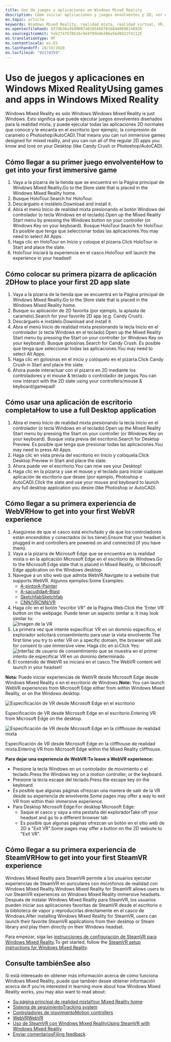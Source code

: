 ```yaml
---
title: Uso de juegos y aplicaciones en Windows Mixed Reality
description: Cómo iniciar aplicaciones y juegos envolventes y 2D, ver el escritorio y experimentar el contenido de WebVR y SteamVR.
ms.topic: article
keywords: Windows Mixed Reality, realidad mixta, realidad virtual, VR, MR, aplicaciones, juegos, escritorio, SteamVR, WebVR, vapor
ms.openlocfilehash: 0374b36af6d0007a020546678168440698146920
ms.sourcegitcommit: 5eb27475f8616c9d4f95b4b386a5bd0d22f41125
ms.translationtype: MT
ms.contentlocale: es-ES
ms.lasthandoff: 10/19/2020
ms.locfileid: "92174359"
---
```

# <a name="using-games-and-apps-in-windows-mixed-reality"></a><span data-ttu-id="69b19-104">Uso de juegos y aplicaciones en Windows Mixed Reality</span><span class="sxs-lookup"><span data-stu-id="69b19-104">Using games and apps in Windows Mixed Reality</span></span>

<span data-ttu-id="69b19-105">Windows Mixed Reality es solo Windows.</span><span class="sxs-lookup"><span data-stu-id="69b19-105">Windows Mixed Reality is just Windows.</span></span> <span data-ttu-id="69b19-106">Esto significa que puede ejecutar juegos envolventes diseñados para la realidad mixta, y puede ejecutar todas las aplicaciones 2D normales que conoce y le encanta en el escritorio (por ejemplo, la compresión de caramelo o Photoshop/AutoCAD).</span><span class="sxs-lookup"><span data-stu-id="69b19-106">That means you can run immersive games designed for mixed reality, and you can run all of the regular 2D apps you know and love on your Desktop (like Candy Crush or Photoshop/AutoCAD).</span></span>

## <a name="how-to-get-into-your-first-immersive-game"></a><span data-ttu-id="69b19-107">Cómo llegar a su primer juego envolvente</span><span class="sxs-lookup"><span data-stu-id="69b19-107">How to get into your first immersive game</span></span>
1. <span data-ttu-id="69b19-108">Vaya a la pizarra de la tienda que se encuentra en la Página principal de Windows Mixed Reality.</span><span class="sxs-lookup"><span data-stu-id="69b19-108">Go to the Store slate that is placed in the Windows Mixed Reality home.</span></span>
2. <span data-ttu-id="69b19-109">Busque HoloTour.</span><span class="sxs-lookup"><span data-stu-id="69b19-109">Search for HoloTour.</span></span>
3. <span data-ttu-id="69b19-110">Descárguelo e instálelo.</span><span class="sxs-lookup"><span data-stu-id="69b19-110">Download and install it.</span></span>
4. <span data-ttu-id="69b19-111">Abra el menú Inicio de realidad mixta presionando el botón Windows del controlador (o tecla Windows en el teclado).</span><span class="sxs-lookup"><span data-stu-id="69b19-111">Open up the Mixed Reality Start menu by pressing the Windows button on your controller (or Windows Key on your keyboard).</span></span> <span data-ttu-id="69b19-112">Busque HoloTour.</span><span class="sxs-lookup"><span data-stu-id="69b19-112">Search for HoloTour.</span></span> <span data-ttu-id="69b19-113">Es posible que tenga que seleccionar todas las aplicaciones.</span><span class="sxs-lookup"><span data-stu-id="69b19-113">You may need to select All Apps.</span></span>
5. <span data-ttu-id="69b19-114">Haga clic en HoloTour en Inicio y coloque el pizarra.</span><span class="sxs-lookup"><span data-stu-id="69b19-114">Click HoloTour in Start and place the slate.</span></span>
6. <span data-ttu-id="69b19-115">HoloTour iniciará la experiencia en el casco.</span><span class="sxs-lookup"><span data-stu-id="69b19-115">HoloTour will launch the experience in your headset!</span></span>

## <a name="how-to-place-your-first-2d-app-slate"></a><span data-ttu-id="69b19-116">Cómo colocar su primera pizarra de aplicación 2D</span><span class="sxs-lookup"><span data-stu-id="69b19-116">How to place your first 2D app slate</span></span>
1. <span data-ttu-id="69b19-117">Vaya a la pizarra de la tienda que se encuentra en la Página principal de Windows Mixed Reality.</span><span class="sxs-lookup"><span data-stu-id="69b19-117">Go to the Store slate that is placed in the Windows Mixed Reality home.</span></span>
2. <span data-ttu-id="69b19-118">Busque su aplicación de 2D favorita (por ejemplo, la aplasta de caramelo).</span><span class="sxs-lookup"><span data-stu-id="69b19-118">Search for your favorite 2D app (e.g. Candy Crush).</span></span>
3. <span data-ttu-id="69b19-119">Descárguelo e instálelo.</span><span class="sxs-lookup"><span data-stu-id="69b19-119">Download and install it.</span></span>
4. <span data-ttu-id="69b19-120">Abra el menú Inicio de realidad mixta presionando la tecla Inicio en el controlador (o tecla Windows en el teclado).</span><span class="sxs-lookup"><span data-stu-id="69b19-120">Open up the Mixed Reality Start menu by pressing the Start on your controller (or Windows Key on your keyboard).</span></span> <span data-ttu-id="69b19-121">Busque golosinas.</span><span class="sxs-lookup"><span data-stu-id="69b19-121">Search for Candy Crush.</span></span> <span data-ttu-id="69b19-122">Es posible que tenga que seleccionar todas las aplicaciones.</span><span class="sxs-lookup"><span data-stu-id="69b19-122">You may need to select All Apps.</span></span>
5. <span data-ttu-id="69b19-123">Haga clic en golosinas en el inicio y colóquelo en el pizarra.</span><span class="sxs-lookup"><span data-stu-id="69b19-123">Click Candy Crush in Start and place the slate.</span></span>
6. <span data-ttu-id="69b19-124">Ahora puede interactuar con el pizarra en 2D mediante los controladores y el mouse & teclado o controlador de juegos.</span><span class="sxs-lookup"><span data-stu-id="69b19-124">You can now interact with the 2D slate using your controllers/mouse & keyboard/gamepad!</span></span>

## <a name="how-to-use-a-full-desktop-application"></a><span data-ttu-id="69b19-125">Cómo usar una aplicación de escritorio completa</span><span class="sxs-lookup"><span data-stu-id="69b19-125">How to use a full Desktop application</span></span>
1. <span data-ttu-id="69b19-126">Abra el menú Inicio de realidad mixta presionando la tecla Inicio en el controlador (o tecla Windows en el teclado).</span><span class="sxs-lookup"><span data-stu-id="69b19-126">Open up the Mixed Reality Start menu by pressing the Start on your controller (or Windows Key on your keyboard).</span></span> <span data-ttu-id="69b19-127">Busque vista previa del escritorio.</span><span class="sxs-lookup"><span data-stu-id="69b19-127">Search for Desktop Preview.</span></span> <span data-ttu-id="69b19-128">Es posible que tenga que presionar todas las aplicaciones.</span><span class="sxs-lookup"><span data-stu-id="69b19-128">You may need to press All Apps.</span></span>
2. <span data-ttu-id="69b19-129">Haga clic en vista previa del escritorio en Inicio y colóquela.</span><span class="sxs-lookup"><span data-stu-id="69b19-129">Click Desktop Preview in Start and place the slate.</span></span>
3. <span data-ttu-id="69b19-130">Ahora puede ver el escritorio.</span><span class="sxs-lookup"><span data-stu-id="69b19-130">You can now see your Desktop!</span></span>
4. <span data-ttu-id="69b19-131">Haga clic en la pizarra y use el mouse y el teclado para iniciar cualquier aplicación de escritorio que desee (por ejemplo, Photoshop o AutoCAD).</span><span class="sxs-lookup"><span data-stu-id="69b19-131">Click the slate and use your mouse and keyboard to launch any full desktop application you desire (like Photoshop or AutoCAD).</span></span>

## <a name="how-to-get-into-your-first-webvr-experience"></a><span data-ttu-id="69b19-132">Cómo llegar a su primera experiencia de WebVR</span><span class="sxs-lookup"><span data-stu-id="69b19-132">How to get into your first WebVR experience</span></span>
1. <span data-ttu-id="69b19-133">Asegúrese de que el casco está enchufado y de que los controladores están encendidos y conectados (si los tiene).</span><span class="sxs-lookup"><span data-stu-id="69b19-133">Ensure that your headset is plugged in and controllers are powered on and connected (if you have them).</span></span>
2. <span data-ttu-id="69b19-134">Vaya a la pizarra de Microsoft Edge que se encuentra en la realidad mixta o en la aplicación Microsoft Edge en el escritorio de Windows.</span><span class="sxs-lookup"><span data-stu-id="69b19-134">Go to the Microsoft Edge slate that is placed in Mixed Reality, or Microsoft Edge application on the Windows desktop.</span></span>
3. <span data-ttu-id="69b19-135">Navegue a un sitio web que admita WebVR.</span><span class="sxs-lookup"><span data-stu-id="69b19-135">Navigate to a website that supports WebVR.</span></span> <span data-ttu-id="69b19-136">Algunos ejemplos:</span><span class="sxs-lookup"><span data-stu-id="69b19-136">Some Examples:</span></span>
   * [<span data-ttu-id="69b19-137">A-pintor</span><span class="sxs-lookup"><span data-stu-id="69b19-137">A-Painter</span></span>](https://aframe.io/a-painter/)
   * [<span data-ttu-id="69b19-138">A-sacudida</span><span class="sxs-lookup"><span data-stu-id="69b19-138">A-Blast</span></span>](https://aframe.io/a-blast/)
   * [<span data-ttu-id="69b19-139">Sketchfab</span><span class="sxs-lookup"><span data-stu-id="69b19-139">Sketchfab</span></span>](https://sketchfab.com/)
   * [<span data-ttu-id="69b19-140">CNN/VR</span><span class="sxs-lookup"><span data-stu-id="69b19-140">CNN/VR</span></span>](https://cnn.com/vr)
4. <span data-ttu-id="69b19-141">Haga clic en el botón "escribir VR" de la Página Web.</span><span class="sxs-lookup"><span data-stu-id="69b19-141">Click the 'Enter VR' button on the webpage.</span></span> <span data-ttu-id="69b19-142">Puede tener un aspecto similar a: </span><span class="sxs-lookup"><span data-stu-id="69b19-142">It may look similar to:</span></span>\
   ![Imagen de la VR](images/75px-enter-vr.png)
5. <span data-ttu-id="69b19-144">La primera vez que intente especificar VR en un dominio específico, el explorador solicitará consentimiento para usar la vista envolvente.</span><span class="sxs-lookup"><span data-stu-id="69b19-144">The first time you try to enter VR on a specific domain, the browser will ask for consent to use immersive view.</span></span> <span data-ttu-id="69b19-145">Haga clic en sí:</span><span class="sxs-lookup"><span data-stu-id="69b19-145">Click Yes:</span></span> ![Interfaz de usuario de consentimiento que se muestra en el primer intento de especificar VR en un dominio determinado](images/1053px-Webvr-consent-ui.png)
6. <span data-ttu-id="69b19-147">El contenido de WebVR se iniciará en el casco.</span><span class="sxs-lookup"><span data-stu-id="69b19-147">The WebVR content will launch in your headset!</span></span>

<span data-ttu-id="69b19-148">**Nota:** Puede iniciar experiencias de WebVR desde Microsoft Edge desde Windows Mixed Reality o en el escritorio de Windows.</span><span class="sxs-lookup"><span data-stu-id="69b19-148">**Note:** You can launch WebVR experiences from Microsoft Edge either from within Windows Mixed Reality, or on the Windows desktop.</span></span>

![Especificación de VR desde Microsoft Edge en el escritorio](images/450px-webvr-desktop.png)

<span data-ttu-id="69b19-150">Especificación de VR desde Microsoft Edge en el escritorio.</span><span class="sxs-lookup"><span data-stu-id="69b19-150">Entering VR from Microsoft Edge on the desktop.</span></span>

![Especificación de VR desde Microsoft Edge en la cliffhouse de realidad mixta](images/450px-enter-vr-cliffhouse.jpg)

<span data-ttu-id="69b19-152">Especificación de VR desde Microsoft Edge en la cliffhouse de realidad mixta.</span><span class="sxs-lookup"><span data-stu-id="69b19-152">Entering VR from Microsoft Edge within the Mixed Reality cliffhouse.</span></span>

<span data-ttu-id="69b19-153">**Para dejar una experiencia de WebVR:**</span><span class="sxs-lookup"><span data-stu-id="69b19-153">**To leave a WebVR experience:**</span></span>
* <span data-ttu-id="69b19-154">Presione la tecla Windows en un controlador de movimiento o el teclado.</span><span class="sxs-lookup"><span data-stu-id="69b19-154">Press the Windows key on a motion controller, or the keyboard.</span></span>
* <span data-ttu-id="69b19-155">Presione la tecla escape del teclado.</span><span class="sxs-lookup"><span data-stu-id="69b19-155">Press the escape key on the keyboard.</span></span>
* <span data-ttu-id="69b19-156">Es posible que algunas páginas ofrezcan una manera de salir de la VR desde su experiencia de envolvente.</span><span class="sxs-lookup"><span data-stu-id="69b19-156">Some pages may offer a way to exit VR from within their immersive experience.</span></span>
* <span data-ttu-id="69b19-157">Para Desktop Microsoft Edge:</span><span class="sxs-lookup"><span data-stu-id="69b19-157">For desktop Microsoft Edge:</span></span>
  * <span data-ttu-id="69b19-158">Saque el casco y vaya a otra pestaña del explorador</span><span class="sxs-lookup"><span data-stu-id="69b19-158">Take off your headset and go to a different browser tab</span></span>
  * <span data-ttu-id="69b19-159">Es posible que algunas páginas ofrezcan un botón en el sitio web de 2D a "Exit VR".</span><span class="sxs-lookup"><span data-stu-id="69b19-159">Some pages may offer a button on the 2D website to "Exit VR".</span></span>

## <a name="how-to-get-into-your-first-steamvr-experience"></a><span data-ttu-id="69b19-160">Cómo llegar a su primera experiencia de SteamVR</span><span class="sxs-lookup"><span data-stu-id="69b19-160">How to get into your first SteamVR experience</span></span>

<span data-ttu-id="69b19-161">Windows Mixed Reality para SteamVR permite a los usuarios ejecutar experiencias de SteamVR en auriculares con micrófonos de realidad con Windows Mixed Reality.</span><span class="sxs-lookup"><span data-stu-id="69b19-161">Windows Mixed Reality for SteamVR allows users to run SteamVR experiences on Windows Mixed Reality immersive headsets.</span></span> <span data-ttu-id="69b19-162">Después de instalar Windows Mixed Reality para SteamVR, los usuarios pueden iniciar sus aplicaciones favoritas de SteamVR desde el escritorio o la biblioteca de vapor y reproducirlas directamente en el casco de Windows.</span><span class="sxs-lookup"><span data-stu-id="69b19-162">After installing  Windows Mixed Reality for SteamVR, users can launch their favorite SteamVR applications from their desktop or Steam library and play them directly on their Windows headset.</span></span>

<span data-ttu-id="69b19-163">Para empezar, siga las [instrucciones de configuración de SteamVR para Windows Mixed Reality](https://docs.microsoft.com/windows/mixed-reality/enthusiast-guide/using-steamvr-with-windows-mixed-reality).</span><span class="sxs-lookup"><span data-stu-id="69b19-163">To get started, follow the [SteamVR setup instructions for Windows Mixed Reality](https://docs.microsoft.com/windows/mixed-reality/enthusiast-guide/using-steamvr-with-windows-mixed-reality).</span></span>

## <a name="see-also"></a><span data-ttu-id="69b19-164">Consulte también</span><span class="sxs-lookup"><span data-stu-id="69b19-164">See also</span></span>

<span data-ttu-id="69b19-165">Si está interesado en obtener más información acerca de cómo funciona Windows Mixed Reality, puede que también desee obtener información acerca de:</span><span class="sxs-lookup"><span data-stu-id="69b19-165">If you're interested in learning more about how Windows Mixed Reality works, you may also want to read about:</span></span>
* [<span data-ttu-id="69b19-166">Su página principal de realidad mixta</span><span class="sxs-lookup"><span data-stu-id="69b19-166">Your Mixed Reality home</span></span>](your-mixed-reality-home.md)
* [<span data-ttu-id="69b19-167">Sistema de seguimiento</span><span class="sxs-lookup"><span data-stu-id="69b19-167">Tracking system</span></span>](tracking-system.md)
* [<span data-ttu-id="69b19-168">Controladores de movimiento</span><span class="sxs-lookup"><span data-stu-id="69b19-168">Motion controllers</span></span>](controllers-in-wmr.md)
* [<span data-ttu-id="69b19-169">WebVR</span><span class="sxs-lookup"><span data-stu-id="69b19-169">WebVR</span></span>](webvr.md)
* [<span data-ttu-id="69b19-170">Uso de SteamVR con Windows Mixed Reality</span><span class="sxs-lookup"><span data-stu-id="69b19-170">Using SteamVR with Windows Mixed Reality</span></span>](using-steamvr-with-windows-mixed-reality.md)
* [<span data-ttu-id="69b19-171">Enviar comentarios</span><span class="sxs-lookup"><span data-stu-id="69b19-171">Filing feedback</span></span>](filing-feedback.md)
